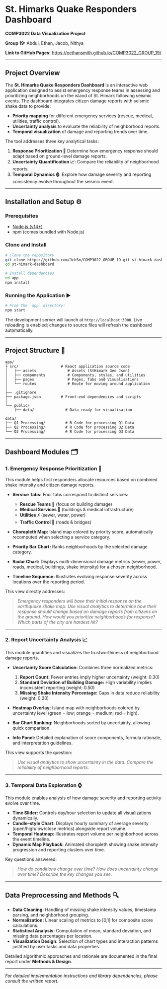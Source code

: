 # St. Himarks Quake Responders Dashboard

**COMP3022 Data Visualization Project**

**Group 19:** Abdul, Ethan, Jacob, Nithya

**Link to GitHub Pages:** https://eethansmith.github.io/COMP3022_GROUP_19/

---

## Project Overview

The **St. Himarks Quake Responders Dashboard** is an interactive web application designed to assist emergency response teams in assessing and prioritizing neighborhoods on the island of St. Himark following seismic events. The dashboard integrates citizen damage reports with seismic shake data to provide:

* **Priority mapping** for different emergency services (rescue, medical, utilities, traffic control).
* **Uncertainty analysis** to evaluate the reliability of neighborhood reports.
* **Temporal visualization** of damage and reporting trends over time.

The tool addresses three key analytical tasks:

1. **Response Prioritization 🦺** Determine how emergency response should adapt based on ground-level damage reports.
2. **Uncertainty Quantification 📈**: Compare the reliability of neighborhood reports.
3. **Temporal Dynamics ⌚**: Explore how damage severity and reporting consistency evolve throughout the seismic event.

---

## Installation and Setup ⚙️

### Prerequisites

* [Node.js (v14+)](https://nodejs.org/)
* npm (comes bundled with Node.js)

### Clone and Install

```bash
# Clone the repository
git clone https://github.com/JcbSm/COMP3022_GROUP_19.git st-himark-dashboard
cd st-himark-dashboard

# Install dependencies
cd app
npm install
```

### Running the Application ▶️

```bash
# From the `app` directory:
npm start
```

The development server will launch at `http://localhost:3000`. Live reloading is enabled; changes to source files will refresh the dashboard automatically.

---

## Project Structure 📁

```
app/
├ src/                   # React application source code
│   ├── assets              # Assets (StHimark Geo Json) 
│   ├── components          # Components, styles, and utilities
│   ├── pages               # Pages, Tabs and Visualisations
│   └── routes              # Route for moving around application
│
├── .gitignore          
├── package.json         # Front-end dependencies and scripts  
│
└── public/
    ├── data/              # Data ready for visualisation

data/
├── Q1 Processing/         # R Code for processing Q1 Data
├── Q2 Processing/         # R Code for processing Q2 Data
└── Q3 Processing/         # R Code for processing Q3 Data

```

---

## Dashboard Modules 🗂️

### 1. Emergency Response Prioritization 🛟

This module helps first responders allocate resources based on combined shake intensity and citizen damage reports.

* **Service Tabs:** Four tabs correspond to distinct services:

  * **Rescue Teams 🛟** (focus on building damage)
  * **Medical Services 🚨** (buildings & medical infrastructure)
  * **Utilities ⚡** (sewer, water, power)
  * **Traffic Control 🚗** (roads & bridges)

* **Choropleth Map:** Island map colored by priority score, automatically recomputed when selecting a service category.

* **Priority Bar Chart:** Ranks neighborhoods by the selected damage category.

* **Radar Chart:** Displays multi-dimensional damage metrics (sewer, power, roads, medical, buildings, shake intensity) for a chosen neighborhood.

* **Timeline Sequence:** Illustrates evolving response severity across locations over the reporting period.

This view directly addresses:

> *Emergency responders will base their initial response on the earthquake shake map. Use visual analytics to determine how their response should change based on damage reports from citizens on the ground. How would you prioritize neighborhoods for response? Which parts of the city are hardest hit?*

---

### 2. Report Uncertainty Analysis 📈

This module quantifies and visualizes the trustworthiness of neighborhood damage reports.

* **Uncertainty Score Calculation:** Combines three normalized metrics:

  1. **Report Count:** Fewer entries imply higher uncertainty (weight: 0.30)
  2. **Standard Deviation of Building Damage:** High variability implies inconsistent reporting (weight: 0.50)
  3. **Missing Shake Intensity Percentage:** Gaps in data reduce reliability (weight: 0.20)

* **Heatmap Overlay:** Island map with neighborhoods colored by uncertainty level (green = low; orange = medium; red = high).

* **Bar Chart Ranking:** Neighborhoods sorted by uncertainty, allowing quick comparison.

* **Info Panel:** Detailed explanation of score components, formula rationale, and interpretation guidelines.

This view supports the question:

> *Use visual analytics to show uncertainty in the data. Compare the reliability of neighborhood reports.*

---

### 3. Temporal Data Exploration ⌚

This module enables analysis of how damage severity and reporting activity evolve over time.

* **Time Slider:** Controls day/hour selection to update all visualizations dynamically.
* **Candle–style Chart:** Displays hourly summary of average severity (open/high/low/close metrics) alongside report volume.
* **Temporal Heatmap:** Illustrates report volume per neighborhood across the event timeline.
* **Dynamic Map Playback:** Animated choropleth showing shake intensity progression and reporting clusters over time.

Key questions answered:

> *How do conditions change over time? How does uncertainty change over time? Describe the key changes you see.*

---

## Data Preprocessing and Methods 🔍

* **Data Cleaning:** Handling of missing shake intensity values, timestamp parsing, and neighborhood grouping.
* **Normalization:** Linear scaling of metrics to \[0,1] for composite score calculations.
* **Statistical Analysis:** Computation of mean, standard deviation, and missing data percentages per location.
* **Visualization Design:** Selection of chart types and interaction patterns justified by user tasks and data properties.

Detailed algorithmic approaches and rationale are documented in the final report under **Methods & Design**.

---

*For detailed implementation instructions and library dependencies, please consult the written report.*

